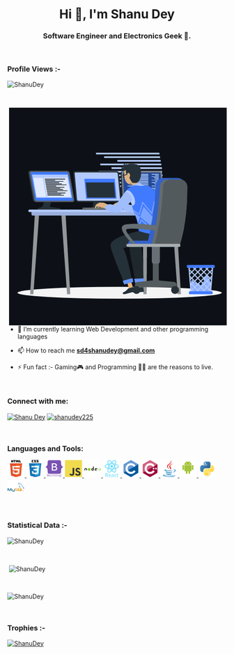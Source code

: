 <h1 align="center">Hi 👋, I'm Shanu Dey</h1>
<h3 align="center">Software Engineer and Electronics Geek 🌟.</h3>

<br>

<p align="right">
<h3>Profile Views :-</h3> <img
     src="https://komarev.com/ghpvc/?username=ShanuDey&label=Profile%20views&color=0e75b6&style=flat" alt="ShanuDey" />
</p>

<br>

<p><img align="right" src="https://github.com/ShanuDey/ShanuDey/blob/master/animation_500_kxa883sd.gif"
          alt="ShanuDey" /></p>

- 🌱 I’m currently learning Web Development and other programming languages

- 📫 How to reach me **sd4shanudey@gmail.com**

- ⚡ Fun fact :- Gaming🎮 and Programming 👨‍💻 are the reasons to live.

<br>

<h3 align="left">Connect with me:</h3>
<p align="left">
     <a href="https://www.linkedin.com/in/ShanuDey/" target="blank"><img align="center"
               src="https://raw.githubusercontent.com/rahuldkjain/github-profile-readme-generator/master/src/images/icons/Social/linked-in-alt.svg"
               alt="Shanu Dey" height="30" width="40" /></a>
     <a href="https://www.hackerrank.com/shanudey225" target="blank"><img align="center"
               src="https://raw.githubusercontent.com/rahuldkjain/github-profile-readme-generator/master/src/images/icons/Social/hackerrank.svg"
               alt="shanudey225" height="30" width="40" /></a>
</p>

<br>

<h3 align="left">Languages and Tools:</h3>
<p align="left">
     <a href="https://www.w3.org/html/" target="_blank" rel="noreferrer"> <img
               src="https://raw.githubusercontent.com/devicons/devicon/master/icons/html5/html5-original-wordmark.svg"
               alt="html5" width="40" height="40" /> </a>
     <a href="https://www.w3schools.com/css/" target="_blank" rel="noreferrer"> <img
               src="https://raw.githubusercontent.com/devicons/devicon/master/icons/css3/css3-original-wordmark.svg"
               alt="css3" width="40" height="40" /> </a>
     <a href="https://getbootstrap.com" target="_blank" rel="noreferrer">
          <img src="https://raw.githubusercontent.com/devicons/devicon/master/icons/bootstrap/bootstrap-plain-wordmark.svg"
               alt="bootstrap" width="40" height="40" /> </a>
     <a href="https://developer.mozilla.org/en-US/docs/Web/JavaScript" target="_blank" rel="noreferrer"> <img
               src="https://raw.githubusercontent.com/devicons/devicon/master/icons/javascript/javascript-original.svg"
               alt="javascript" width="40" height="40" /> </a>
     <a href="https://nodejs.org" target="_blank" rel="noreferrer"> <img
               src="https://raw.githubusercontent.com/devicons/devicon/master/icons/nodejs/nodejs-original-wordmark.svg"
               alt="nodejs" width="40" height="40" /> </a>
     <a href="https://reactjs.org/" target="_blank" rel="noreferrer"> <img
               src="https://raw.githubusercontent.com/devicons/devicon/master/icons/react/react-original-wordmark.svg"
               alt="react" width="40" height="40" /> </a>
     <a href="https://www.cprogramming.com/" target="_blank" rel="noreferrer"> <img
               src="https://raw.githubusercontent.com/devicons/devicon/master/icons/c/c-original.svg" alt="c" width="40"
               height="40" /> </a>
     <a href="https://www.w3schools.com/cpp/" target="_blank" rel="noreferrer">
          <img src="https://raw.githubusercontent.com/devicons/devicon/master/icons/cplusplus/cplusplus-original.svg"
               alt="cplusplus" width="40" height="40" /> </a>
     <a href="https://www.java.com" target="_blank" rel="noreferrer"> <img
               src="https://raw.githubusercontent.com/devicons/devicon/master/icons/java/java-original.svg" alt="java"
               width="40" height="40" /> </a>
     <a href="https://developer.android.com" target="_blank" rel="noreferrer"> <img
               src="https://raw.githubusercontent.com/devicons/devicon/master/icons/android/android-original-wordmark.svg"
               alt="android" width="40" height="40" /> </a>
     <a href="https://www.python.org" target="_blank" rel="noreferrer"> <img
               src="https://raw.githubusercontent.com/devicons/devicon/master/icons/python/python-original.svg"
               alt="python" width="40" height="40" /> </a>
     <a href="https://www.mysql.com/" target="_blank" rel="noreferrer"> <img
               src="https://raw.githubusercontent.com/devicons/devicon/master/icons/mysql/mysql-original-wordmark.svg"
               alt="mysql" width="40" height="40" /> </a>
</p>

<br>

<h3>Statistical Data :-</h3>
<p><img align="center"
          src="https://github-readme-stats.vercel.app/api/top-langs?username=ShanuDey&show_icons=true&locale=en&bg_color=0d1117&text_color=ffffff&layout=compact"
          alt="ShanuDey" bg_color=#808080 /></p>

<br>

<p>&nbsp;<img align="center"
          src="https://github-readme-stats.vercel.app/api?username=ShanuDey&show_icons=true&locale=en&bg_color=0d1117&text_color=ffffff"
          alt="ShanuDey" /></p>

<br>

<p><img align="center"
          src="https://github-readme-streak-stats.herokuapp.com/?user=ShanuDey&theme=dark&background=0d1117&date_format=M%20j%5B%2C%20Y%5D"
          alt="ShanuDey" /></p>

<br>
<h3>Trophies :-</h3>
<p align="left"> <a href="https://github.com/ryo-ma/github-profile-trophy"><img
               src="https://github-profile-trophy.vercel.app/?username=ShanuDey&bg_color=0d1117&text_color=ffffff&rank=AA,AAA,S,SS,SSS,SECRET"
               alt="ShanuDey" /></a> </p>
